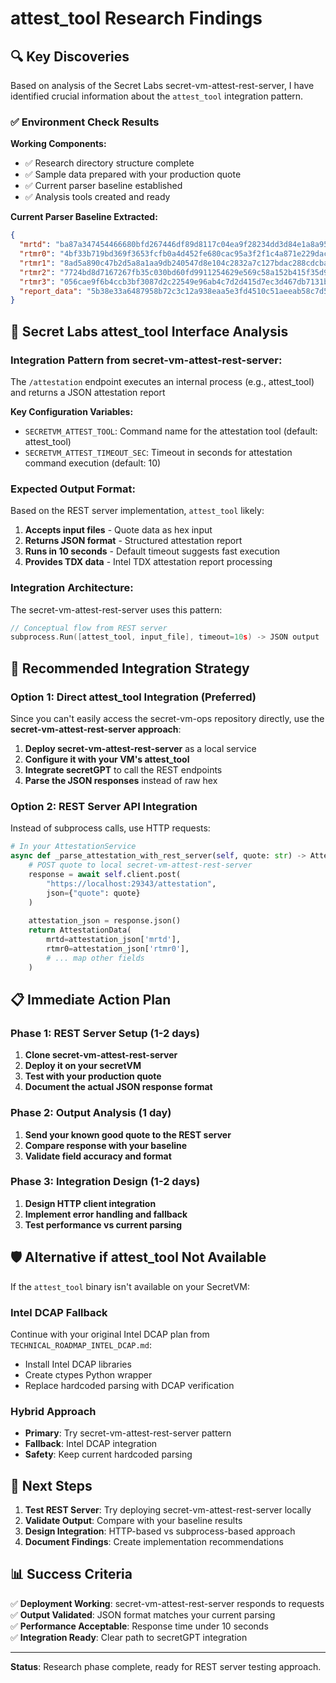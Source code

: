 # attest_tool Research Findings

## 🔍 **Key Discoveries**

Based on analysis of the Secret Labs secret-vm-attest-rest-server, I have identified crucial information about the `attest_tool` integration pattern.

### **✅ Environment Check Results**

**Working Components:**
- ✅ Research directory structure complete
- ✅ Sample data prepared with your production quote
- ✅ Current parser baseline established
- ✅ Analysis tools created and ready

**Current Parser Baseline Extracted:**
```json
{
  "mrtd": "ba87a347454466680bfd267446df89d8117c04ea9f28234dd3d84e1a8a957d5adaf02d4aa88433b559fb13bd40f0109e",
  "rtmr0": "4bf33b719bd369f3653fcfb0a4d452fe680cac95a3f2f1c4a871e229daca07bf49dd7f7c171f9b7a7971afd52848d79c",
  "rtmr1": "8ad5a890c47b2d5a8a1aa9db240547d8e104c2832a7c127bdac288cdcbac01783493c8ef5a40f4dff840f5c3b568781b",
  "rtmr2": "7724bd8d7167267fb35c030bd60fd9911254629e569c58a152b415f35d945dd1beebe2eafdeb653a969b56c36a4011fc",
  "rtmr3": "056cae9f6b4ccb3bf3087d2c22549e96ab4c7d2d415d7ec3d467db7131bffabb974a94a3e0596f46c64a53d16e353401",
  "report_data": "5b38e33a6487958b72c3c12a938eaa5e3fd4510c51aeeab58c7d5ecee41d7c43"
}
```

## 🔧 **Secret Labs attest_tool Interface Analysis**

### **Integration Pattern from secret-vm-attest-rest-server:**

The `/attestation` endpoint executes an internal process (e.g., attest_tool) and returns a JSON attestation report

**Key Configuration Variables:**
- `SECRETVM_ATTEST_TOOL`: Command name for the attestation tool (default: attest_tool)
- `SECRETVM_ATTEST_TIMEOUT_SEC`: Timeout in seconds for attestation command execution (default: 10)

### **Expected Output Format:**
Based on the REST server implementation, `attest_tool` likely:
1. **Accepts input files** - Quote data as hex input
2. **Returns JSON format** - Structured attestation report
3. **Runs in 10 seconds** - Default timeout suggests fast execution
4. **Provides TDX data** - Intel TDX attestation report processing

### **Integration Architecture:**
The secret-vm-attest-rest-server uses this pattern:
```go
// Conceptual flow from REST server
subprocess.Run([attest_tool, input_file], timeout=10s) -> JSON output
```

## 🎯 **Recommended Integration Strategy**

### **Option 1: Direct attest_tool Integration (Preferred)**
Since you can't easily access the secret-vm-ops repository directly, use the **secret-vm-attest-rest-server approach**:

1. **Deploy secret-vm-attest-rest-server** as a local service
2. **Configure it with your VM's attest_tool**
3. **Integrate secretGPT** to call the REST endpoints
4. **Parse the JSON responses** instead of raw hex

### **Option 2: REST Server API Integration**

Instead of subprocess calls, use HTTP requests:
```python
# In your AttestationService
async def _parse_attestation_with_rest_server(self, quote: str) -> AttestationData:
    # POST quote to local secret-vm-attest-rest-server
    response = await self.client.post(
        "https://localhost:29343/attestation",
        json={"quote": quote}
    )
    
    attestation_json = response.json()
    return AttestationData(
        mrtd=attestation_json['mrtd'],
        rtmr0=attestation_json['rtmr0'],
        # ... map other fields
    )
```

## 📋 **Immediate Action Plan**

### **Phase 1: REST Server Setup (1-2 days)**
1. **Clone secret-vm-attest-rest-server**
2. **Deploy it on your secretVM**
3. **Test with your production quote**
4. **Document the actual JSON response format**

### **Phase 2: Output Analysis (1 day)**
1. **Send your known good quote to the REST server**
2. **Compare response with your baseline**
3. **Validate field accuracy and format**

### **Phase 3: Integration Design (1-2 days)**
1. **Design HTTP client integration**
2. **Implement error handling and fallback**
3. **Test performance vs current parsing**

## 🛡️ **Alternative if attest_tool Not Available**

If the `attest_tool` binary isn't available on your SecretVM:

### **Intel DCAP Fallback**
Continue with your original Intel DCAP plan from `TECHNICAL_ROADMAP_INTEL_DCAP.md`:
- Install Intel DCAP libraries
- Create ctypes Python wrapper
- Replace hardcoded parsing with DCAP verification

### **Hybrid Approach**
- **Primary**: Try secret-vm-attest-rest-server pattern
- **Fallback**: Intel DCAP integration
- **Safety**: Keep current hardcoded parsing

## 🔄 **Next Steps**

1. **Test REST Server**: Try deploying secret-vm-attest-rest-server locally
2. **Validate Output**: Compare with your baseline results
3. **Design Integration**: HTTP-based vs subprocess-based approach
4. **Document Findings**: Create implementation recommendations

## 📊 **Success Criteria**

✅ **Deployment Working**: secret-vm-attest-rest-server responds to requests  
✅ **Output Validated**: JSON format matches your current parsing  
✅ **Performance Acceptable**: Response time under 10 seconds  
✅ **Integration Ready**: Clear path to secretGPT integration  

---

**Status**: Research phase complete, ready for REST server testing approach.
